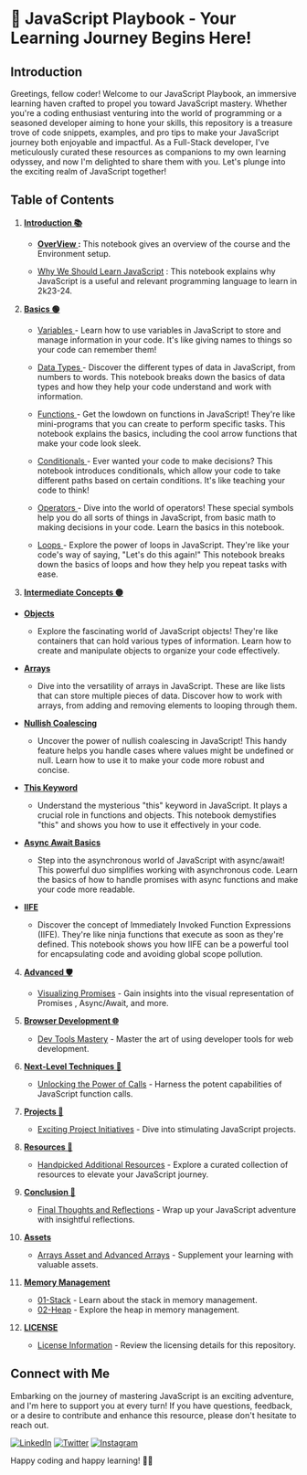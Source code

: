 # 🚀 JavaScript Playbook - Your Learning Journey Begins Here!

## Introduction

Greetings, fellow coder! Welcome to our JavaScript Playbook, an immersive learning haven crafted to propel you toward JavaScript mastery. Whether you're a coding enthusiast venturing into the world of programming or a seasoned developer aiming to hone your skills, this repository is a treasure trove of code snippets, examples, and pro tips to make your JavaScript journey both enjoyable and impactful. As a Full-Stack developer, I've meticulously curated these resources as companions to my own learning odyssey, and now I'm delighted to share them with you. Let's plunge into the exciting realm of JavaScript together!

## Table of Contents

1. **[Introduction 📚](./01-Introduction)**

   - **[OverView ](01-Overview.ipynb):** This notebook gives an overview of the course and the Environment setup.

   - [Why We Should Learn JavaScript](02-Why-JavaScript.ipynb) : This notebook explains why JavaScript is a useful and relevant programming language to learn in 2k23-24.

2. **[Basics 🟢](./02-Basics)**

   - [Variables ](./02-Basics%20🟢/01-Variables.ipynb) - Learn how to use variables in JavaScript to store and manage information in your code. It's like giving names to things so your code can remember them!

   - [Data Types ](./02-Basics%20🟢/02-Data-Types.ipynb) - Discover the different types of data in JavaScript, from numbers to words. This notebook breaks down the basics of data types and how they help your code understand and work with information.

   - [Functions ](./02-Basics%20🟢/03-Functions.ipynb) - Get the lowdown on functions in JavaScript! They're like mini-programs that you can create to perform specific tasks. This notebook explains the basics, including the cool arrow functions that make your code look sleek.

   - [Conditionals ](./02-Basics%20🟢/04-Conditionals.ipynb) - Ever wanted your code to make decisions? This notebook introduces conditionals, which allow your code to take different paths based on certain conditions. It's like teaching your code to think!

   - [Operators ](./02-Basics%20🟢/04-Conditionals.ipynb) - Dive into the world of operators! These special symbols help you do all sorts of things in JavaScript, from basic math to making decisions in your code. Learn the basics in this notebook.

   - [Loops ](./02-Basics%20🟢/06-Loops.ipynb) - Explore the power of loops in JavaScript. They're like your code's way of saying, "Let's do this again!" This notebook breaks down the basics of loops and how they help you repeat tasks with ease.

3. **[Intermediate Concepts 🟡](./03-Intermediate%20🟡/README.)**

- **[Objects](./03-Intermediate%20🟡/01-Objects.ipynb)**

  - Explore the fascinating world of JavaScript objects! They're like containers that can hold various types of information. Learn how to create and manipulate objects to organize your code effectively.

- **[Arrays](./03-Intermediate%20🟡/02-Arrays.ipynb)**

  - Dive into the versatility of arrays in JavaScript. These are like lists that can store multiple pieces of data. Discover how to work with arrays, from adding and removing elements to looping through them.

- **[Nullish Coalescing](./03-Intermediate%20🟡/03-Nullish-Coalescing.ipynb)**

  - Uncover the power of nullish coalescing in JavaScript! This handy feature helps you handle cases where values might be undefined or null. Learn how to use it to make your code more robust and concise.

- **[This Keyword](./03-Intermediate%20🟡/04-This-Keyword.ipynb)**

  - Understand the mysterious "this" keyword in JavaScript. It plays a crucial role in functions and objects. This notebook demystifies "this" and shows you how to use it effectively in your code.

- **[Async Await Basics](./03-Intermediate%20🟡/05-Async-Await.ipynb)**

  - Step into the asynchronous world of JavaScript with async/await! This powerful duo simplifies working with asynchronous code. Learn the basics of how to handle promises with async functions and make your code more readable.

- **[IIFE](./03-Intermediate%20🟡/06-IIFE.ipynb)**
  - Discover the concept of Immediately Invoked Function Expressions (IIFE). They're like ninja functions that execute as soon as they're defined. This notebook shows you how IIFE can be a powerful tool for encapsulating code and avoiding global scope pollution.

4. **[Advanced 🛡️](./04-Advanced)**

   - [Visualizing Promises](./04-Advanced%20🛡️/README.md) - Gain insights into the visual representation of Promises , Async/Await, and more.

5. **[Browser Development 🌐](./05-Browser-Development)**

   - [Dev Tools Mastery](./05-Browser-Development%20🌐/README.md) - Master the art of using developer tools for web development.

6. **[Next-Level Techniques 🚀](./06-Next-Level-Techniques)**

   - [Unlocking the Power of Calls](./06-Next-Level-Techniques%20🚀) - Harness the potent capabilities of JavaScript function calls.

7. **[Projects 🚧](./07-Projects)**

   - [Exciting Project Initiatives](./07-Projects%20🚧) - Dive into stimulating JavaScript projects.

8. **[Resources 📎](./08-Resources)**

   - [Handpicked Additional Resources](./08-Resources/README.md) - Explore a curated collection of resources to elevate your JavaScript journey.

9. **[Conclusion 🎯](./09-Conclusion)**

   - [Final Thoughts and Reflections](./09-Conclusion/README.md) - Wrap up your JavaScript adventure with insightful reflections.

10. **[Assets](./Assets)**

    - [Arrays Asset and Advanced Arrays](./Assets/Arrays) - Supplement your learning with valuable assets.

11. **[Memory Management](./Memory-Management/JS-Playbook)**

    - [01-Stack](./Memory%20Management%20🧠/) - Learn about the stack in memory management.
    - [02-Heap](./Memory-Management/JS-Playbook/02-Heap.ipynb) - Explore the heap in memory management.

12. **[LICENSE](./LICENSE)**

    - [License Information](./LICENSE) - Review the licensing details for this repository.

## Connect with Me

Embarking on the journey of mastering JavaScript is an exciting adventure, and I'm here to support you at every turn! If you have questions, feedback, or a desire to contribute and enhance this resource, please don't hesitate to reach out.

[![LinkedIn](https://img.shields.io/badge/LinkedIn-Connect-blue?style=flat-square&logo=linkedin)](https://www.linkedin.com/in/zeeshanmukhtar1/)
[![Twitter](https://img.shields.io/badge/Twitter-Follow-blue?style=flat-square&logo=twitter)](https://twitter.com/ZeshanMukhtar01)
[![Instagram](https://img.shields.io/badge/Instagram-Follow-blue?style=flat-square&logo=instagram)](https://www.instagram.com/zeshanmukhtar01/)

Happy coding and happy learning! 🚀✨
